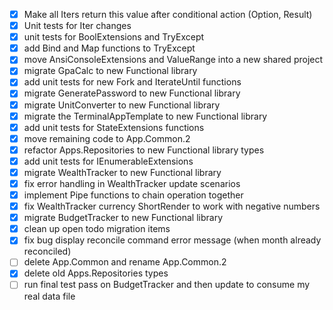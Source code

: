 - [x] Make all Iters return this value after conditional action (Option, Result) 
- [x] Unit tests for Iter changes
- [x] unit tests for BoolExtensions and TryExcept
- [x] add Bind and Map functions to TryExcept
- [x] move AnsiConsoleExtensions and ValueRange into a new shared project
- [x] migrate GpaCalc to new Functional library
- [x] add unit tests for new Fork and IterateUntil functions
- [x] migrate GeneratePassword to new Functional library
- [x] migrate UnitConverter to new Functional library
- [x] migrate the TerminalAppTemplate to new Functional library
- [x] add unit tests for StateExtensions functions
- [x] move remaining code to App.Common.2
- [x] refactor Apps.Repositories to new Functional library types
- [x] add unit tests for IEnumerableExtensions
- [x] migrate WealthTracker to new Functional library
- [x] fix error handling in WealthTracker update scenarios
- [x] implement Pipe functions to chain operation together
- [x] fix WealthTracker currency ShortRender to work with negative numbers
- [x] migrate BudgetTracker to new Functional library
- [x] clean up open todo migration items
- [x] fix bug display reconcile command error message (when month already reconciled)
- [ ] delete App.Common and rename App.Common.2
- [x] delete old Apps.Repositories types
- [ ] run final test pass on BudgetTracker and then update to consume my real data file
